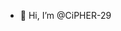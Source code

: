 - 👋 Hi, I’m @CiPHER-29


<!---
CiPHER-29/CiPHER-29 is a ✨ particular ✨ repository because its `README.md` (this file) appears on your GitHub profile.
You can click the Preview link to take a look at your changes.
--->
